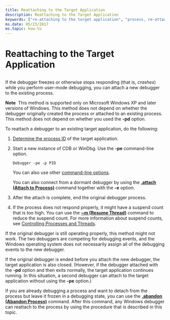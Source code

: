 ```yaml
---
title: Reattaching to the Target Application
description: Reattaching to the Target Application
keywords: ["re-attaching to the target application", "process, re-attaching debugger to"]
ms.date: 05/23/2017
ms.topic: how-to
---
```


# Reattaching to the Target Application


## <span id="ddk_re_attaching_to_the_target_application_dbg"></span><span id="DDK_RE_ATTACHING_TO_THE_TARGET_APPLICATION_DBG"></span>


If the debugger freezes or otherwise stops responding (that is, *crashes*) while you perform user-mode debugging, you can attach a new debugger to the existing process.

**Note**  This method is supported only on Microsoft Windows XP and later versions of Windows. This method does not depend on whether the debugger originally created the process or attached to an existing process. This method does not depend on whether you used the **-pd** option.

 

To reattach a debugger to an existing target application, do the following:

1.  [Determine the process ID](finding-the-process-id.md) of the target application.

2.  Start a new instance of CDB or WinDbg. Use the **-pe** command-line option.

    ```console
    Debugger -pe -p PID 
    ```

    You can also use other [command-line options](command-line-options.md).

    You can also connect from a dormant debugger by using the [**.attach (Attach to Process)**](../debuggercmds/-attach--attach-to-process-.md) command together with the **-e** option.

3.  After the attach is complete, end the original debugger process.

4.  If the process does not respond properly, it might have a suspend count that is too high. You can use the [**~m (Resume Thread)**](../debuggercmds/-m--resume-thread-.md) command to reduce the suspend count. For more information about suspend counts, see [Controlling Processes and Threads](controlling-processes-and-threads.md).

If the original debugger is still operating properly, this method might not work. The two debuggers are competing for debugging events, and the Windows operating system does not necessarily assign all of the debugging events to the new debugger.

If the original debugger is ended before you attach the new debugger, the target application is also closed. (However, if the debugger attached with the **-pd** option and then exits normally, the target application continues running. In this situation, a second debugger can attach to the target application without using the **-pe** option.)

If you are already debugging a process and want to detach from the process but leave it frozen in a debugging state, you can use the [**.abandon (Abandon Process)**](../debuggercmds/-abandon--abandon-process-.md) command. After this command, any Windows debugger can reattach to the process by using the procedure that is described in this topic.

 

 
